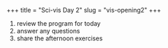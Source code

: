 +++
title = "Sci-vis Day 2"
slug = "vis-opening2"
+++

1. review the program for today
1. answer any questions
1. share the afternoon exercises
